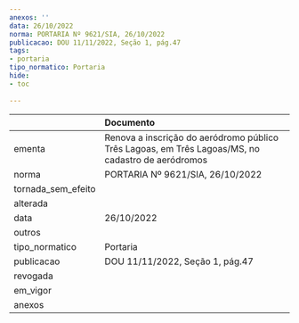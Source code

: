 ```yaml
---
anexos: ''
data: 26/10/2022
norma: PORTARIA Nº 9621/SIA, 26/10/2022
publicacao: DOU 11/11/2022, Seção 1, pág.47
tags:
- portaria
tipo_normatico: Portaria
hide: 
- toc 
 
---
```


|                    | Documento                                                                                         |
|:-------------------|:--------------------------------------------------------------------------------------------------|
| ementa             | Renova a inscrição do aeródromo público Três Lagoas, em Três Lagoas/MS, no cadastro de aeródromos |
| norma              | PORTARIA Nº 9621/SIA, 26/10/2022                                                                  |
| tornada_sem_efeito |                                                                                                   |
| alterada           |                                                                                                   |
| data               | 26/10/2022                                                                                        |
| outros             |                                                                                                   |
| tipo_normatico     | Portaria                                                                                          |
| publicacao         | DOU 11/11/2022, Seção 1, pág.47                                                                   |
| revogada           |                                                                                                   |
| em_vigor           |                                                                                                   |
| anexos             |                                                                                                   |